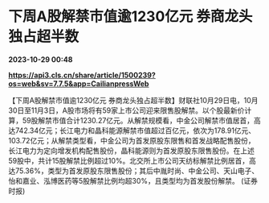 # 下周A股解禁市值逾1230亿元 券商龙头独占超半数

**2023-10-29 00:48**

**https://api3.cls.cn/share/article/1500239?os=web&sv=7.7.5&app=CailianpressWeb**

【下周A股解禁市值逾1230亿元 券商龙头独占超半数】财联社10月29日电，10月30日至11月3日，A股市场将有59家上市公司迎来限售股解禁。以个股最新价计算，59股解禁市值合计1230.27亿元。从解禁规模看，中金公司解禁市值居首，高达742.34亿元；长江电力和晶科能源解禁市值超过百亿元，依次为178.91亿元、103.72亿元；从解禁类型看，中金公司为首发原股东限售和首发战略配售股份，长江电力为定向增发机构配售股份，晶科能源则为首发原股东限售股份。在上述59股中，共计15股解禁比例超过10%。北交所上市公司天纺标解禁比例居首，高达75.36%，类型为首发原股东限售股份；其后中胤时尚、中金公司、天山电子、怡和嘉业、泓博医药等5股解禁比例均超30%，且类型均为首发股份解禁。 (证券时报)